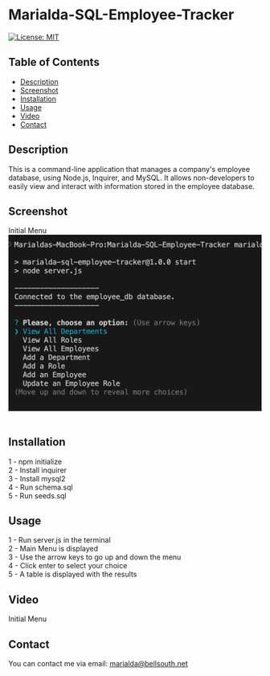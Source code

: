 # Marialda-SQL-Employee-Tracker
[![License: MIT](https://img.shields.io/badge/License-MIT-yellow.svg)](https://opensource.org/licenses/MIT)

## Table of Contents
  - [Description](#description)
  - [Screenshot](#screenshot)
  - [Installation](#installation)
  - [Usage](#usage)
  - [Video](#video)
  - [Contact](#contact)
 
## Description
This is a command-line application that manages a company's employee database, using Node.js, Inquirer, and MySQL. It allows non-developers to easily view and interact with information stored in the employee database.

## Screenshot
Initial Menu <br/>
![initial-menu](./images/Initial-Menu.png) <br/> <br/> 

## Installation 
1 - npm initialize <br/>
2 - Install inquirer <br/>
3 - Install mysql2 <br/>
4 - Run schema.sql <br/>
5 - Run seeds.sql <br/>

## Usage
1 - Run server.js in the terminal <br/>
2 - Main Menu is displayed <br/>
3 - Use the arrow keys to go up and down the menu <br/>
4 - Click enter to select your choice <br/>
5 - A table is displayed with the results <br/>

## Video
Initial Menu

## Contact
You can contact me via email: marialda@bellsouth.net
